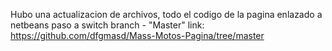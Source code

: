 Hubo una actualizacion de archivos, todo el codigo de la pagina enlazado a netbeans paso a switch branch - "Master" 
link: https://github.com/dfgmasd/Mass-Motos-Pagina/tree/master
